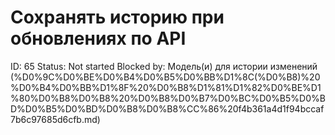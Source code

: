 # Сохранять историю при обновлениях по API

ID: 65
Status: Not started
Blocked by: Модель(и) для истории изменений (%D0%9C%D0%BE%D0%B4%D0%B5%D0%BB%D1%8C(%D0%B8)%20%D0%B4%D0%BB%D1%8F%20%D0%B8%D1%81%D1%82%D0%BE%D1%80%D0%B8%D0%B8%20%D0%B8%D0%B7%D0%BC%D0%B5%D0%BD%D0%B5%D0%BD%D0%B8%D0%B8%CC%86%20f4b361a4d1f94bccaf7b6c97685d6cfb.md)